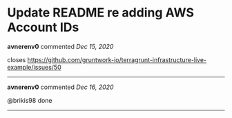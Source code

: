 # Update README re adding AWS Account IDs

**avnerenv0** commented *Dec 15, 2020*

closes https://github.com/gruntwork-io/terragrunt-infrastructure-live-example/issues/50
<br />
***


**avnerenv0** commented *Dec 16, 2020*

@brikis98 done
***

